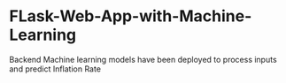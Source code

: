 # FLask-Web-App-with-Machine-Learning
Backend Machine learning models have been deployed to process inputs and predict Inflation Rate
